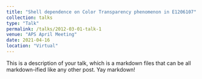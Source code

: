 ```yaml
---
title: "Shell dependence on Color Transparency phenomenon in E1206107"
collection: talks
type: "Talk"
permalink: /talks/2012-03-01-talk-1
venue: "APS April Meeting"
date: 2021-04-16
location: "Virtual"
---
```


This is a description of your talk, which is a markdown files that can be all markdown-ified like any other post. Yay markdown!
